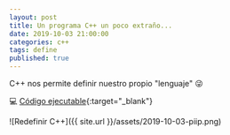 ```yaml
---
layout: post
title: Un programa C++ un poco extraño...
date: 2019-10-03 21:00:00
categories: c++
tags: define
published: true
---
```


C++ nos permite definir nuestro propio "lenguaje" 😜

💻 [Código ejecutable](https://repl.it/join/nvzzjogb-programacionde1){:target="_blank"}

![Redefinir C++]({{ site.url }}/assets/2019-10-03-piip.png)
